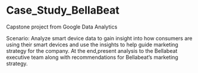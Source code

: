 # Case_Study_BellaBeat
Capstone project from Google Data Analytics 

Scenario: Analyze smart device data to gain insight into how consumers are using their smart devices and use the insights to help guide marketing strategy for the company. At the end,present analysis to the Bellabeat executive team along with recommendations for Bellabeat’s marketing strategy.
